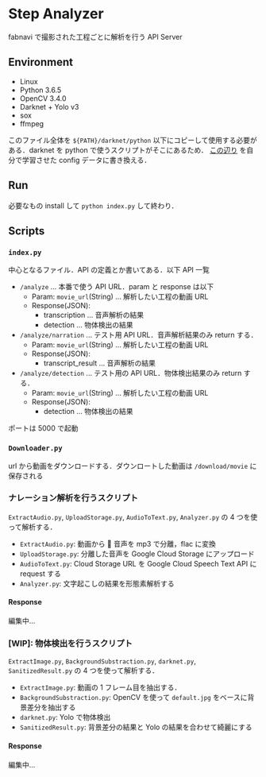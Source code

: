 # Step Analyzer

fabnavi で撮影された工程ごとに解析を行う API Server

## Environment

- Linux
- Python 3.6.5
- OpenCV 3.4.0
- Darknet + Yolo v3
- sox
- ffmpeg

このファイル全体を `${PATH}/darknet/python` 以下にコピーして使用する必要がある．darknet を python で使うスクリプトがそこにあるため．
[この辺り](https://github.com/pjreddie/darknet/blob/61c9d02ec461e30d55762ec7669d6a1d3c356fb2/python/darknet.py#L151) を自分で学習させた config データに書き換える．

## Run

必要なもの install して `python index.py` して終わり．

## Scripts

### `index.py`

中心となるファイル．API の定義とか書いてある．以下 API 一覧

- `/analyze` ... 本番で使う API URL．param と response は以下
  - Param: `movie_url`(String) ... 解析したい工程の動画 URL
  - Response(JSON):
    - transcription ... 音声解析の結果
    - detection ... 物体検出の結果
- `/analyze/narration` ... テスト用 API URL．音声解析結果のみ return する．
  - Param: `movie_url`(String) ... 解析したい工程の動画 URL
  - Response(JSON):
    - transcript_result ... 音声解析の結果
- `/analyze/detection` ... テスト用の API URL．物体検出結果のみ return する．
  - Param: `movie_url`(String) ... 解析したい工程の動画 URL
  - Response(JSON):
    - detection ... 物体検出の結果

ポートは 5000 で起動

### `Downloader.py`

url から動画をダウンロードする．ダウンロートした動画は `/download/movie` に保存される

### ナレーション解析を行うスクリプト

`ExtractAudio.py`, `UploadStorage.py`, `AudioToText.py`, `Analyzer.py` の 4 つを使って解析する．

- `ExtractAudio.py`: 動画から  音声を mp3 で分離，flac に変換
- `UploadStorage.py`: 分離した音声を Google Cloud Storage にアップロード
- `AudioToText.py`: Cloud Storage URL を Google Cloud Speech Text API に request する
- `Analyzer.py`: 文字起こしの結果を形態素解析する

#### Response

編集中...

### [WIP]: 物体検出を行うスクリプト

`ExtractImage.py`, `BackgroundSubstraction.py`, `darknet.py`, `SanitizedResult.py` の 4 つを使って解析する．

- `ExtractImage.py`: 動画の 1 フレーム目を抽出する．
- `BackgroundSubstraction.py`: OpenCV を使って `default.jpg` をベースに背景差分を抽出する
- `darknet.py`: Yolo で物体検出
- `SanitizedResult.py`: 背景差分の結果と Yolo の結果を合わせて綺麗にする

#### Response

編集中...
